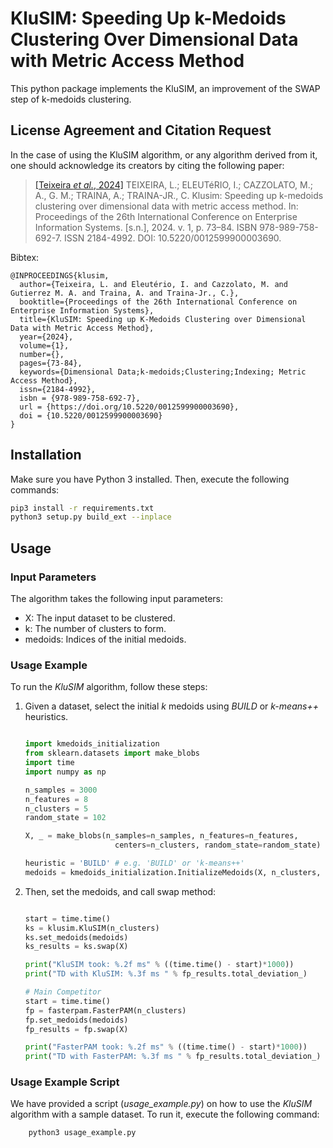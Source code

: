 # KluSIM: Speeding Up k-Medoids Clustering Over Dimensional Data with Metric Access Method

This python package implements the KluSIM, an improvement of the SWAP step of k-medoids clustering.

## License Agreement and Citation Request

In the case of using the KluSIM algorithm, or any algorithm derived from it, one should acknowledge its creators by citing the following paper:

> [\[Teixeira *et al.*, 2024\]](https://www.scitepress.org/Link.aspx?doi=10.5220/0012599900003690) TEIXEIRA, L.; ELEUTéRIO, I.; CAZZOLATO, M.; A., G. M.; TRAINA, A.; TRAINA-JR., C.
Klusim: Speeding up k-medoids clustering over dimensional data with metric access method.
In: Proceedings of the 26th International Conference on Enterprise Information Systems.
[s.n.], 2024. v. 1, p. 73–84. ISBN 978-989-758-692-7. ISSN 2184-4992. DOI: 10.5220/0012599900003690.

Bibtex:

```
@INPROCEEDINGS{klusim,
  author={Teixeira, L. and Eleutério, I. and Cazzolato, M. and Gutierrez M. A. and Traina, A. and Traina-Jr., C.},
  booktitle={Proceedings of the 26th International Conference on Enterprise Information Systems}, 
  title={KluSIM: Speeding up K-Medoids Clustering over Dimensional Data with Metric Access Method}, 
  year={2024},
  volume={1},
  number={},
  pages={73-84},
  keywords={Dimensional Data;k-medoids;Clustering;Indexing; Metric Access Method},
  issn={2184-4992},
  isbn = {978-989-758-692-7},
  url = {https://doi.org/10.5220/0012599900003690},
  doi = {10.5220/0012599900003690}
}

```

## Installation

Make sure you have Python 3 installed. Then, execute the following commands:

```bash
pip3 install -r requirements.txt
python3 setup.py build_ext --inplace
```

## Usage
### Input Parameters
The algorithm takes the following input parameters:

- X: The input dataset to be clustered.
- k: The number of clusters to form.
- medoids: Indices of the initial medoids.

### Usage Example
To run the *KluSIM* algorithm, follow these steps:

1. Given a dataset, select the initial *k* medoids using *BUILD* or *k-means++* heuristics.

    ```python

    import kmedoids_initialization
    from sklearn.datasets import make_blobs
    import time
    import numpy as np

    n_samples = 3000
    n_features = 8
    n_clusters = 5
    random_state = 102

    X, _ = make_blobs(n_samples=n_samples, n_features=n_features, 
                        centers=n_clusters, random_state=random_state)

    heuristic = 'BUILD' # e.g. 'BUILD' or 'k-means++'
    medoids = kmedoids_initialization.InitializeMedoids(X, n_clusters, heuristic=heuristic)

    ```

2. Then, set the medoids, and call swap method:

    ```python

    start = time.time()
    ks = klusim.KluSIM(n_clusters)
    ks.set_medoids(medoids)
    ks_results = ks.swap(X)

    print("KluSIM took: %.2f ms" % ((time.time() - start)*1000))
    print("TD with KluSIM: %.3f ms " % fp_results.total_deviation_)

    # Main Competitor
    start = time.time()
    fp = fasterpam.FasterPAM(n_clusters)
    fp.set_medoids(medoids)
    fp_results = fp.swap(X)

    print("FasterPAM took: %.2f ms" % ((time.time() - start)*1000))
    print("TD with FasterPAM: %.3f ms " % fp_results.total_deviation_)
    ```

### Usage Example Script

We have provided a script (*usage_example.py*) on how to use the *KluSIM* algorithm with a sample dataset. To run it, execute the following command:

```bash
    python3 usage_example.py
```
